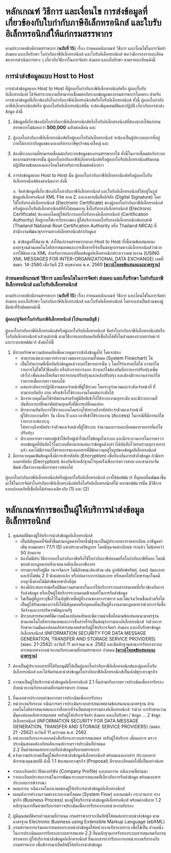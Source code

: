 
หลักเกณฑ์ วิธีการ และเงื่อนไข การส่งข้อมูลที่เกี่ยวข้องกับใบกำกับภาษีอิเล็กทรอนิกส์ และใบรับอิเล็กทรอนิกส์ให้แก่กรมสรรพากร
===
ตามประกาศอธิบดีกรมสรรพากร (**ฉบับที่ 15**) เรื่อง กำหนดหลักเกณฑ์ วิธีการ และเงื่อนไขในการจัดทำ ส่งมอบ และเก็บรักษา ใบกำกับภาษีอิเล็กทรอนิกส์ และใบรับอิเล็กทรอนิกส์ พบว่ามีการลงรายละเอียดของการดำเนินการต่าง ๆ เกี่ยวกับวิธีการในการจัดทำ ส่งมอบ และเก็บรักษา ตามรายละเอียดดังนี้

## การนำส่งข้อมูลแบบ Host to Host

การนำส่งข้อมูลแบบ Host to Host ที่ผู้ออกใบกำกับภาษีอิเล็กทรอนิกส์หรือ ผู้ออกใบรับอิเล็กทรอนิกส์ ได้จัดทำระบบงานที่สามารถเชื่อมต่อกับระบบข้อมูลของกรมสรรพากรโดยตรง สำหรับการนำส่งข้อมูลที่เกี่ยวข้องกับใบกำกับภาษีอิเล็กทรอนิกส์หรือใบรับอิเล็กทรอนิกส์ ทั้งนี้ ผู้ออกใบกำกับภาษีอิเล็กทรอนิกส์หรือ ผู้ออกใบรับอิเล็กทรอนิกส์นั้น จะต้องมีคุณสมบัติและปฏิบัติ เกี่ยวกับการนำส่งข้อมูล ดังนี้

1. มีข้อมูลที่เกี่ยวข้องกับใบกำกับภาษีอิเล็กทรอนิกส์หรือใบรับอิเล็กทรอนิกส์ที่ต้องนำส่งให้แก่กรมสรรพากรไม่น้อยกว่า **500,000** ฉบับต่อเดือน และ
2. ผู้ออกใบกำกับภาษีอิเล็กทรอนิกส์หรือผู้ออกใบรับอิเล็กทรอนิกส์ จะต้องเป็นผู้ประกอบการที่อยู่ภายใต้การกำกับดูแลของกองบริหารภาษีธุรกิจขนาดใหญ่ และ
3. ต้องมีระบบงานที่สามารถเชื่อมต่อกับระบบข้อมูลของกรมสรรพากรได้ ทั้งนี้ในการเชื่อมต่อกับระบบของกรมสรรพากรนั้น ผู้ออกใบกำกับภาษีอิเล็กทรอนิกส์หรือผู้ออกใบรับอิเล็กทรอนิกส์ยินยอมปฏิบัติตามข้อตกลงและเงื่อนไขสำหรับการเชื่อมต่อดังกล่าว
4. การส่งข้อมูลแบบ Host to Host นั้น ผู้ออกใบกำกับภาษีอิเล็กทรอนิกส์หรือผู้ออกใบรับอิเล็กทรอนิกส์ต้องดำเนินการ ดังนี้

	ก. จัดทำข้อมูลที่เกี่ยวข้องกับใบกำกับภาษีอิเล็กทรอนิกส์ และใบรับอิเล็กทรอนิกส์ให้อยู่ในรูปข้อมูลอิเล็กทรอนิกส์ XML File ตาม 2. และลงลายมือชื่อดิจิทัล (Digital Signature) โดยใช้ใบรับรองอิเล็กทรอนิกส์ (Electronic Certificate) ของผู้ออกใบกำกับภาษีอิเล็กทรอนิกส์หรือผู้ออกใบรับอิเล็กทรอนิกส์ที่ยังไม่หมดอายุ ซึ่งใบรับรองอิเล็กทรอนิกส์ (Electronic Certificate) ต้องออกโดยผู้ให้บริการออกใบรับรองอิเล็กทรอนิกส์ (Certification Authority) ที่อยู่ภายใต้การรับรองของ
ผู้ให้บริการออกใบรับรองอิเล็กทรอนิกส์แห่งชาติ (Thailand National Root Certification Authority หรือ Thailand NRCA) ที่สำนักงานพัฒนาธุรกรรมทางอิเล็กทรอนิกส์กำกับดูแล

	ข. นำข้อมูลที่ได้ตาม **ก.** ส่งให้แก่กรมสรรพากรแบบ Host to Host ทั้งนี้ตามข้อเสนอแนะมาตรฐานด้านเทคโนโลยีสารสนเทศและการสื่อสารที่จำเป็นต่อธุรกรรมทางอิเล็กทรอนิกส์ว่าด้วยการใช้ข้อความ XML สำหรับการแลกเปลี่ยนข้อมูลอิเล็กทรอนิกส์ระหว่างหน่วยงาน (USING XML MESSAGES FOR INTER-ORGANIZATIONAL DATA EXCHANGE) เลขที่ ขมธอ. 14-2560 เมื่อวันที่ 23 พฤษภาคม พ.ศ.  2560  [ **[ดาวน์โหลดข้อเสนอแนะมาตรฐาน]** ](https://standard.etda.or.th/wp-content/uploads/2017/08/20170523-ER-eDocumentStandard-V08-14F-0816.pdf)







### กำหนดหลักเกณฑ์ วิธีการ และเงื่อนไขในการจัดทำ ส่งมอบ และเก็บรักษา ใบกำกับภาษีอิเล็กทรอนิกส์ และใบรับอิเล็กทรอนิกส์


ตามประกาศอธิบดีกรมสรรพากร (**ฉบับที่ 15**) เรื่อง กำหนดหลักเกณฑ์ วิธีการ และเงื่อนไขในการจัดทำ ส่งมอบ และเก็บรักษา ใบกำกับภาษีอิเล็กทรอนิกส์ และใบรับอิเล็กทรอนิกส์ โดยจะแบ่งเป็นส่วนของผู้มีหน้าที่รับผิดชอบดังนี้

#### ผู้ออก/ผู้จัดทำใบกำกับภาษีอิเล็กทรอนิกส์ (โปรแกรมบัญชี )

ผู้ออกใบกำกับภาษีอิเล็กทรอนิกส์หรือผู้ออกใบรับอิเล็กทรอนิกส์  จัดทำใบกำกับภาษีอิเล็กทรอนิกส์หรือใบรับอิเล็กทรอนิกส์ แล้วแต่กรณี ตามวิธีการแบบปลอดภัยที่เชื่อถือได้ทั้งในส่วนของระบบฮาร์ดแวร์ และระบบซอฟต์แวร์ ดังต่อไปนี้
1. มีระบบรักษาความปลอดภัยเพื่อควบคุมการเข้าถึงข้อมูลได้ โดยจะต้อง  
	- สามารถแสดงภาพการทำงานรวมของระบบงานทั้งหมด (System Flowchart) ได้  
	- เป็นโปรแกรมที่เมื่อบันทึกข้อมูลแล้วจะแก้ไขรายการนั้น ๆ โดยไร้ร่องรอยไม่ได้  การแก้ไขรายการไม่ให้ใช้วิธีลบทิ้ง หรือล้างรายการออก ถ้าจะแก้ไขต้องบันทึกรายการปรับปรุงเพิ่มเข้าไป  เพื่อแสดงให้เห็นรายการก่อนปรับปรุงและหลังปรับปรุง และต้องมีรายงานการแก้ไขรายการเพื่อการตรวจสอบได้  
	- แสดงระดับการปฏิบัติงานของเจ้าหน้าที่ผู้ใช้ระบบ โดยระบุจำนวนและระดับเจ้าหน้าที่  ที่สามารถบันทึก อ่าน หรือเข้าไปใช้ระบบงานในแต่ละระดับได้  
	- มีการควบคุมโดยใช้รหัสผ่านสำหรับผู้มีสิทธิเข้าไปใช้ระบบงานทุกระดับ  และมีระบบงานที่บันทึกการเปลี่ยนรหัสผ่านทุกครั้งที่มีการเปลี่ยนแปลง  
	- มีรายงานบันทึกการใช้ระบบงานโดยระบุให้ทราบถึงรหัสประจำตัวของเจ้าหน้าที่  
ผู้ใช้ระบบงานที่ทำ วัน เดือน ปี และเวลาที่เข้าใช้ระบบงาน (Access) ในกรณีที่มีการแก้ไขรายการจะต้องระบุ  
ให้ทราบถึงรหัสประจำตัวของเจ้าหน้าที่ผู้ใช้ระบบ จำนวนและรายละเอียดของรายการที่แก้ไขปรับปรุง  
	- มีระบบการตรวจสอบผู้เข้าใช้หรือผู้เข้าไปแก้ไขข้อมูลในระบบ และมีกระบวนการในการตรวจสอบข้อมูลที่บันทึกไว้ในระบบที่สามารถแสดงว่าข้อมูลดังกล่าวได้บันทึกไว้ครบถ้วนทุกรายการแล้ว และไม่มีการแก้ไขรายการของเอกสารที่มีข้อความอยู่ในรูปของข้อมูลอิเล็กทรอนิกส์  
2. มีการควบคุมแฟ้มข้อมูลซึ่งมีการเข้ารหัสลับ (Encryption) เพื่อป้องกันการเข้าถึงข้อมูล  ถ้ามีการถอดรหัสลับ (Decryption) ต้องบันทึกหลักฐานไว้ทุกครั้งเพื่อการตรวจสอบ และสามารถจัดพิมพ์  เป็นรายงานเพื่อการตรวจสอบได้  

ผู้ออกใบกำกับภาษีอิเล็กทรอนิกส์หรือผู้ออกใบรับอิเล็กทรอนิกส์ อาจใช้ซอฟต์แวร์  ที่บุคคลอื่นพัฒนาขึ้นมาใช้ในการจัดทำใบกำกับภาษีอิเล็กทรอนิกส์หรือใบรับอิเล็กทรอนิกส์ได้ หากซอฟต์แวร์นั้น  มีวิธีการแบบปลอดภัยที่เชื่อถือได้ทำนองเดียวกับ (1) และ (2)

หลักเกณฑ์การขอเป็นผู้ให้บริการนำส่งข้อมูลอิเล็กทรอนิกส์
===

1.  คุณสมบัติของผู้ให้บริการนำส่งข้อมูลอิเล็กทรอนิกส์
	- เป็นนิติบุคคลที่จัดตั้งขึ้นตามกฎหมายไทยซึ่งมีฐานะเป็นผู้ประกอบการจดทะเบียน
ภาษีมูลค่าเพิ่ม ตามมาตรา 77/1 (5) แห่งประมวลรัษฎากร โดยมีทุนจดทะเบียนช าระแล้ว 
ไม่น้อยกว่า 50 ล้านบาท  
	- ต้องไม่มีประวัติการออกใบกำกับภาษีหรือใช้ใบกำกับภาษีปลอมหรือใบกำกับภาษีที่ออก
โดยมิชอบด้วยกฎหมายหรือเจตนาหลีกเลี่ยงภาษีอากร
	- กรรมการหรือผู้มีอ านาจจัดการ ไม่มีลักษณะต้องห้าม เช่น ถูกพิทักษ์ทรัพย์, (เคย) ล้มละลาย
และยังไม่พ้น 2 ปี นับแต่ยกเลิก หรือปลดจากการล้มละลาย หรือเคยได้รับโทษจำคุกในคดีอาญาซึ่งศาลได้มีคำพิพากษาถึงที่สุด
	- ต้องมีประสบการณ์หรือมีขีดความสามารถในการให้บริการระบบสารสนเทศที่เกี่ยวข้องกับการ
รับส่งข้อมูล หรือเป็นผู้ให้บริการระบบคอมพิวเตอร์ในการรับส่งข้อมูล
	- ไม่เป็นผู้ที่ถูกระบุชื่อไว้ในบัญชีรายชื่อผู้ทิ้งงานของทางราชการ และได้แจ้งเวียนชื่อแล้วหรือไม่
เป็นผู้ได้รับผลของการสั่งให้นิติบุคคลหรือบุคคลอื่นเป็นผู้ทิ้งงานตามกฎหมายว่าด้วยการจัดซื้อ
จัดจ้างและการบริหารพัสดุภาครัฐ
	- มีระบบสารสนเทศที่มีความมั่งคงปลอดภัยและมีความน่าเชื่อถือตามข้อเสนอแนะมาตรฐาน
ด้านเทคโนโลยีสารสนเทศและการสื่อสารที่จำเป็นต่อธุรกรรมทางอิเล็กทรอนิกส์ ว่าด้วยการรักษาความมั่นคงปลอดภัยสารสนเทศสำหรับผู้ให้บริการจัดทำ ส่งมอบ และเก็บรักษาข้อมูล
อิเล็กทรอนิกส์ (INFORMATION SECURITY FOR DATA MESSAGE GENERATION,  TRANSFER AND STORAGE SERVICE PROVIDERS) (ขมธอ. 21-2562) ลงวันที่ 11 มกราคม พ.ศ. 2562 
และมีหลักฐานผ่านการรับรองระบบสารสนเทศจากหน่วยงานรับรองตามที่กรมสรรพากร
กำหนด  [ **[ดาวน์โหลดข้อเสนอแนะมาตรฐาน]** ](https://standard.etda.or.th/wp-content/uploads/2017/08/20170523-ER-eDocumentStandard-V08-14F-0816.pdf)

7) ต้องเป็นผู้ประกอบการที่ได้รับอนุมัติให้เป็นผู้ออกใบกำกับภาษีอิเล็กทรอนิกส์และผู้ออกใบรับ
อิเล็กทรอนิกส์ และได้จัดทำและนำส่งข้อมูลใบกำกับภาษีอิเล็กทรอนิกส์เป็นปกติธุระทางธุรกิจ
2. การขอเป็นผู้ให้บริการนำส่งข้อมูลอิเล็กทรอนิกส์
2.1 ยื่นคำขอรับการตรวจประเมินเพื่อการรับรองกับหน่วยงานรับรองตามที่กรมสรรพากร
กำหนด
1) ยื่นเอกสารประกอบคำขอการตรวจประเมินเพื่อการรับรอง 
2) หน่วยงานรับรองด าเนินการตรวจประเมินระบบสารสนเทศตามข้อเสนอแนะมาตรฐาน
ด้านเทคโนโลยีสารสนเทศและการสื่อสารที่จำเป็นต่อธุรกรรมทางอิเล็กทรอนิกส์ ว่าด้วย
การรักษาความมั่นคงปลอดภัยสารสนเทศส าหรับผู้ให้บริการจัดทำ ส่งมอบ  และเก็บรักษา
/ ข้อมูล ...
2
ข้อมูลอิเล็กทรอนิกส์ (INFORMATION SECURITY FOR DATA MESSAGE GENERATION,
TRANSFER AND STORAGE SERVICE PROVIDERS) (ขมธอ. 21 -2562) ลงวันที่
11 มกราคม พ.ศ. 2562
3) หน่วยงานรับรองจะออกหนังสือรับรองระบบสารสนเทศส าหรับผู้ให้บริการ เมื่อผลการ
ตรวจประเมินสอดคล้องกับหลักเกณฑ์การตรวจประเมินที่กำหนด   
2.2 ยื่นคำขอทดสอบระบบรับส่งข้อมูลกับกรมสรรพากร 
1) แจ้งความประสงค์เป็นผู้ให้บริการนำส่งข้อมูลอิเล็กทรอนิกส์  พร้อมแนบเอกสาร
ประกอบการพิจารณาคุณสมบัติ ดังนี้
1.1 ข้อเสนอทางธุรกิจ (Proposal) มีรายละเอียดต่อไปนี้เป็นอย่างน้อย
- รายละเอียดประวัติของบริษัท (Company Profile) และผลการด าเนินงานที่ผ่านมา
- รายละเอียดประสบการณ์ในการพัฒนาระบบสารสนเทศที่เกี่ยวกับการรับส่งข้อมูล
   พร้อมเอกสารประกอบการพิจารณา
- แผนการด าเนินงานในอนาคตของผู้ให้บริการนำส่งข้อมูลอิเล็กทรอนิกส์
- แผนผังการทำงานรวมของระบบงานทั้งหมด (System Flow) และแผนผัง
   กระบวนการ ทางธุรกิจ (Business Process) ของผู้ให้บริการนำส่งข้อมูลอิเล็กทรอนิกส์
   พร้อมคำอธิบาย
1.2 หลักฐานการยื่นคำขอรับการตรวจประเมินเพื่อการรับรองจากหน่วยงานรับรอง
2) ผู้มีคุณสมบัติครบถ้วนตามที่กำหนด กรมสรรพากรจะเปิดสิทธิให้ทดสอบระบบนำส่งข้อมูล
ตามมาตรฐาน Electronic Business using Extensible Markup Language (ebXML)
3) กรมสรรพากรแจ้งผลการทดสอบระบบนำส่งข้อมูลให้หน่วยงานรับรองทราบ เพื่อใช้เป็น
ส่วนหนึ่งในการประเมินผลการรับรองระบบสารสนเทศ
2.3 ยื่นหลักฐานการรับรองระบบสารสนเทศกับกรมสรรพากร
ผู้ให้บริการนำส่งข้อมูลอิเล็กทรอนิกส์ ยื่นเอกสารการรับรองจากหน่วยงานรับรองกับ
กรมสรรพากร เพื่อพิจารณาเปิดสิทธิให้บริการนำส่งข้อมูล

<!--stackedit_data:
eyJoaXN0b3J5IjpbLTE2NjE5OTI5NTEsLTkxNDg3NDg5MSw4Mz
MyOTIxNzksLTc2MzYxNTgyOSw3MzA5OTgxMTZdfQ==
-->